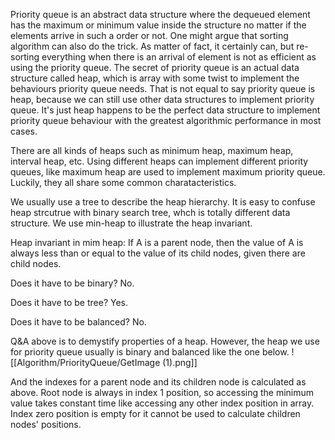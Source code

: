 Priority queue is an abstract data structure where the dequeued element has the maximum or minimum value inside the structure no matter if the elements arrive in such a order or not. One might argue that sorting algorithm can also do the trick. As matter of fact, it certainly can, but re-sorting everything when there is an arrival of element is not as efficient as using the priority queue. The secret of priority queue is an actual data structure called heap, which is array with some twist to implement the behaviours priority queue needs. That is not equal to say priority queue is heap, because we can still use other data structures to implement priority queue. It's just heap happens to be the perfect data structure to implement priority queue behaviour with the greatest algorithmic performance in most cases. 

There are all kinds of heaps such as minimum heap, maximum heap, interval heap, etc. Using different heaps can implement different priority queues, like maximum heap are used to implement maximum priority queue. Luckily, they all share some common charatacteristics. 

We usually use a tree to describe the heap hierarchy. It is easy to confuse heap strcutrue with binary search tree, whch is totally different data structure. We use min-heap to illustrate the heap invariant. 

Heap invariant in mim heap: If A is a parent node, then the value of A is always less than or equal to the value of its child nodes, given there are child nodes. 

Does it have to be binary? No. 

Does it have to be tree? Yes. 

Does it have to be balanced? No. 

Q&A above is to demystify properties of a heap. However, the heap we use for priority queue usually is binary and balanced like the one below.
![[Algorithm/PriorityQueue/GetImage (1).png]]

And the indexes for a parent node and its children node is calculated as above. Root node is always in index 1 position, so accessing the minimum value takes constant time like accessing any other index position in array. Index zero position is empty for it cannot be used to calculate children nodes' positions.